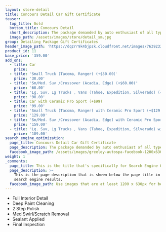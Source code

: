 ```yaml
---
layout: store-detail
title: Concours Detail Car Gift Certificate
teaser:
  top_title: Gold
  bottom_title: Concours Detail
  short_description: The package demanded by auto enthusiast of all types for a complete and extensive detailing service.
  image_path: /assets/images/store/detail_sm.jpg
group: Detailing Package Gift Certificates
header_image_path: 'https://dqzrr9k4bjpzk.cloudfront.net/images/7639233/342225154.jpg'
product_id: 11
base_price: '359.00'
add_ons:
  - title: Car
    price:
  - title: 'Small Truck (Tacoma, Ranger) (+$30.00)'
    price: '30.00'
  - title: 'Sm/Med. Suv /Crossover (Acadia, Edge) (+$60.00)'
    price: '60.00'
  - title: 'Lg. Suv, Lg Trucks , Vans (Tahoe, Expedition​, Silverado) (+$90.00)'
    price: '90.00'
  - title: Car with Ceramic Pro Sport (+$99)
    price: '99.00'
  - title: 'Small Truck (Tacoma, Ranger) with Ceramic Pro Sport (+$129.00)'
    price: '129.00'
  - title: 'Sm/Med. Suv /Crossover (Acadia, Edge) with Ceramic Pro Sport (+$159.00)'
    price: '159.00'
  - title: 'Lg. Suv, Lg Trucks , Vans (Tahoe, Expedition​, Silverado) with Ceramic Pro Sport (+$189.00)'
    price: '189.00'
search_engine_optimization:
  page_title: Concours Detail Car Gift Certificate
  page_description: The package demanded by auto enthusiast of all types for a complete and extensive detailing service.
  facebook_image_path: /assets/images/greeley-autospa-facebook-1200x630.png
weight: 1
_comments:
  page_title: This is the title that's specifically for Search Engine Optimization.
  page_description: >-
    This is the page description that is shown below the page title in the
    search engine results.
  facebook_image_path: Use images that are at least 1200 x 630px for best results or a minimum of at least 600 x 315px. 
---
```



* Full Interior Detail
* Deep Paint Cleaning
* 2 Step Polish
* Med Swirl/Scratch Removal
* Sealant Applied
* Final Inspection